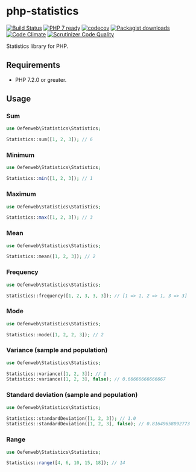 # php-statistics

[![Build Status](https://travis-ci.org/Oefenweb/php-statistics.svg?branch=master)](https://travis-ci.org/Oefenweb/php-statistics)
[![PHP 7 ready](http://php7ready.timesplinter.ch/Oefenweb/php-statistics/badge.svg)](https://travis-ci.org/Oefenweb/php-statistics)
[![codecov](https://codecov.io/gh/Oefenweb/php-statistics/branch/master/graph/badge.svg)](https://codecov.io/gh/Oefenweb/php-statistics)
[![Packagist downloads](http://img.shields.io/packagist/dt/Oefenweb/statistics.svg)](https://packagist.org/packages/oefenweb/statistics)
[![Code Climate](https://codeclimate.com/github/Oefenweb/php-statistics/badges/gpa.svg)](https://codeclimate.com/github/Oefenweb/php-statistics)
[![Scrutinizer Code Quality](https://scrutinizer-ci.com/g/Oefenweb/php-statistics/badges/quality-score.png?b=master)](https://scrutinizer-ci.com/g/Oefenweb/php-statistics/?branch=master)

Statistics library for PHP.

## Requirements

* PHP 7.2.0 or greater.

## Usage

### Sum
```php
use Oefenweb\Statistics\Statistics;

Statistics::sum([1, 2, 3]); // 6
```

### Minimum
```php
use Oefenweb\Statistics\Statistics;

Statistics::min([1, 2, 3]); // 1
```

### Maximum
```php
use Oefenweb\Statistics\Statistics;

Statistics::max([1, 2, 3]); // 3
```

### Mean
```php
use Oefenweb\Statistics\Statistics;

Statistics::mean([1, 2, 3]); // 2
```

### Frequency
```php
use Oefenweb\Statistics\Statistics;

Statistics::frequency([1, 2, 3, 3, 3]); // [1 => 1, 2 => 1, 3 => 3]
```

### Mode
```php
use Oefenweb\Statistics\Statistics;

Statistics::mode([1, 2, 2, 3]); // 2
```

### Variance (sample and population)
```php
use Oefenweb\Statistics\Statistics;

Statistics::variance([1, 2, 3]); // 1
Statistics::variance([1, 2, 3], false); // 0.66666666666667
```

### Standard deviation (sample and population)
```php
use Oefenweb\Statistics\Statistics;

Statistics::standardDeviation([1, 2, 3]); // 1.0
Statistics::standardDeviation([1, 2, 3], false); // 0.81649658092773
```

### Range
```php
use Oefenweb\Statistics\Statistics;

Statistics::range([4, 6, 10, 15, 18]); // 14
```
